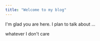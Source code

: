 ```yaml
---
title: "Welcome to my blog"
---
```


I'm glad you are here. I plan to talk about ...

whatever
I don't care
